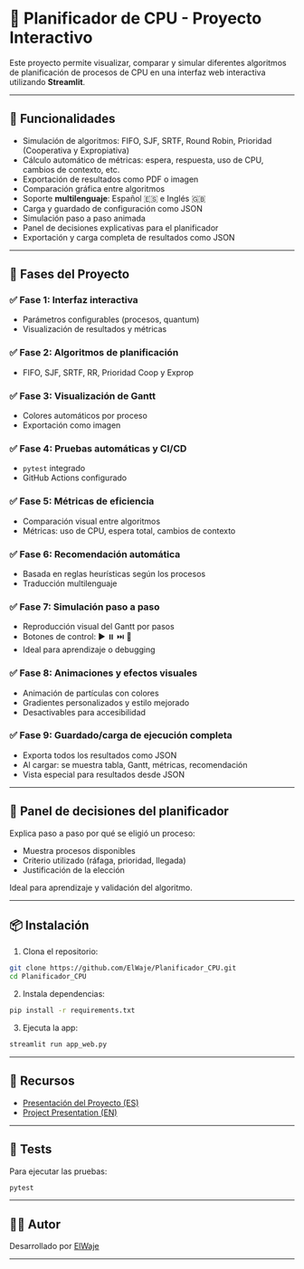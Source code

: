 # 🧠 Planificador de CPU - Proyecto Interactivo

Este proyecto permite visualizar, comparar y simular diferentes algoritmos de planificación de procesos de CPU en una interfaz web interactiva utilizando **Streamlit**.

---

## 🚀 Funcionalidades

- Simulación de algoritmos: FIFO, SJF, SRTF, Round Robin, Prioridad (Cooperativa y Expropiativa)
- Cálculo automático de métricas: espera, respuesta, uso de CPU, cambios de contexto, etc.
- Exportación de resultados como PDF o imagen
- Comparación gráfica entre algoritmos
- Soporte **multilenguaje**: Español 🇪🇸 e Inglés 🇬🇧
- Carga y guardado de configuración como JSON
- Simulación paso a paso animada
- Panel de decisiones explicativas para el planificador
- Exportación y carga completa de resultados como JSON

---

## 🧩 Fases del Proyecto

### ✅ Fase 1: Interfaz interactiva

- Parámetros configurables (procesos, quantum)
- Visualización de resultados y métricas

### ✅ Fase 2: Algoritmos de planificación

- FIFO, SJF, SRTF, RR, Prioridad Coop y Exprop

### ✅ Fase 3: Visualización de Gantt

- Colores automáticos por proceso
- Exportación como imagen

### ✅ Fase 4: Pruebas automáticas y CI/CD

- `pytest` integrado
- GitHub Actions configurado

### ✅ Fase 5: Métricas de eficiencia

- Comparación visual entre algoritmos
- Métricas: uso de CPU, espera total, cambios de contexto

### ✅ Fase 6: Recomendación automática

- Basada en reglas heurísticas según los procesos
- Traducción multilenguaje

### ✅ Fase 7: Simulación paso a paso

- Reproducción visual del Gantt por pasos
- Botones de control: ▶️ ⏸️ ⏭️ 🔁
- Ideal para aprendizaje o debugging

### ✅ Fase 8: Animaciones y efectos visuales

- Animación de partículas con colores
- Gradientes personalizados y estilo mejorado
- Desactivables para accesibilidad

### ✅ Fase 9: Guardado/carga de ejecución completa

- Exporta todos los resultados como JSON
- Al cargar: se muestra tabla, Gantt, métricas, recomendación
- Vista especial para resultados desde JSON

---

## 🧠 Panel de decisiones del planificador

Explica paso a paso por qué se eligió un proceso:

- Muestra procesos disponibles
- Criterio utilizado (ráfaga, prioridad, llegada)
- Justificación de la elección

Ideal para aprendizaje y validación del algoritmo.

---

## 📦 Instalación

1. Clona el repositorio:

```bash
git clone https://github.com/ElWaje/Planificador_CPU.git
cd Planificador_CPU
```

2. Instala dependencias:

```bash
pip install -r requirements.txt
```

3. Ejecuta la app:

```bash
streamlit run app_web.py
```

---

## 📝 Recursos

- [Presentación del Proyecto (ES)](./Presentacion_Proyecto_CPU_Solis_v3.pdf)
- [Project Presentation (EN)](./Project_Presentation_CPU_Solis_v3_en.pdf)

---

## 🧪 Tests

Para ejecutar las pruebas:

```bash
pytest
```

---

## 👨‍💻 Autor

Desarrollado por [ElWaje](https://github.com/ElWaje)

---
